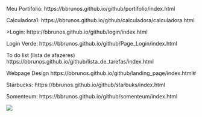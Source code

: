 <p>Meu Portifolio: <a>https://bbrunos.github.io/github/portifolio/index.html</a></p>

<p>Calculadora1: <a>https://bbrunos.github.io/github/calculadora/calculadora.html</a></p>

<p>>Login: <a>https://bbrunos.github.io/github/login/index.html</a></p>

<p>Login Verde: <a>https://bbrunos.github.io/github/Page_Login/index.html</a></p>

<p>To do list (lista de afazeres) <a>https://bbrunos.github.io/github/lista_de_tarefas/index.html</a></p>

<p>Webpage Design <a>https://bbrunos.github.io/github/landing_page/index.html#</a></p>

<p>Starbucks: <a>https://bbrunos.github.io/github/starbuks/index.html</a></p>

<p>Somenteum: <a>https://bbrunos.github.io/github/somenteum/index.html</a></p>

<img src="https://www.mxcursos.com/blog/wp-content/uploads/2017/04/front-end-ou-back-end-entenda-as-diferencas-e-descubra-o-seu-perfil.png">
